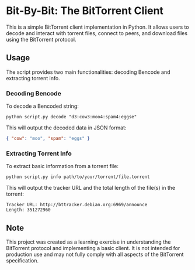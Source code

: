 # Bit-By-Bit: The BitTorrent Client

This is a simple BitTorrent client implementation in Python. It allows users to decode and interact with torrent files, connect to peers, and download files using the BitTorrent protocol.

## Usage

The script provides two main functionalities: decoding Bencode and extracting torrent info.

### Decoding Bencode

To decode a Bencoded string:

```
python script.py decode "d3:cow3:moo4:spam4:eggse"
```

This will output the decoded data in JSON format:

```json
{ "cow": "moo", "spam": "eggs" }
```

### Extracting Torrent Info

To extract basic information from a torrent file:

```
python script.py info path/to/your/torrent/file.torrent
```

This will output the tracker URL and the total length of the file(s) in the torrent:

```
Tracker URL: http://bttracker.debian.org:6969/announce
Length: 351272960
```

## Note

This project was created as a learning exercise in understanding the BitTorrent protocol and implementing a basic client. It is not intended for production use and may not fully comply with all aspects of the BitTorrent specification.
